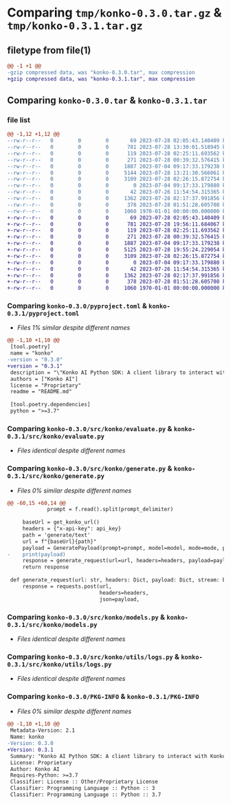# Comparing `tmp/konko-0.3.0.tar.gz` & `tmp/konko-0.3.1.tar.gz`

## filetype from file(1)

```diff
@@ -1 +1 @@
-gzip compressed data, was "konko-0.3.0.tar", max compression
+gzip compressed data, was "konko-0.3.1.tar", max compression
```

## Comparing `konko-0.3.0.tar` & `konko-0.3.1.tar`

### file list

```diff
@@ -1,12 +1,12 @@
--rw-r--r--   0        0        0       69 2023-07-28 02:05:43.140409 konko-0.3.0/README.md
--rw-r--r--   0        0        0      781 2023-07-28 13:30:01.518945 konko-0.3.0/pyproject.toml
--rw-r--r--   0        0        0      119 2023-07-28 02:25:11.693562 konko-0.3.0/src/konko/__init__.py
--rw-r--r--   0        0        0      271 2023-07-28 00:39:32.576415 konko-0.3.0/src/konko/app.py
--rw-r--r--   0        0        0     1887 2023-07-04 09:17:33.179238 konko-0.3.0/src/konko/evaluate.py
--rw-r--r--   0        0        0     5144 2023-07-28 13:21:30.566061 konko-0.3.0/src/konko/generate.py
--rw-r--r--   0        0        0     3109 2023-07-28 02:26:15.872754 konko-0.3.0/src/konko/models.py
--rw-r--r--   0        0        0        0 2023-07-04 09:17:33.179880 konko-0.3.0/src/konko/utils/__init__.py
--rw-r--r--   0        0        0       42 2023-07-26 11:54:54.315365 konko-0.3.0/src/konko/utils/constants.py
--rw-r--r--   0        0        0     1362 2023-07-28 02:17:37.991856 konko-0.3.0/src/konko/utils/logs.py
--rw-r--r--   0        0        0      378 2023-07-28 01:51:28.605708 konko-0.3.0/src/konko/utils/utils.py
--rw-r--r--   0        0        0     1060 1970-01-01 00:00:00.000000 konko-0.3.0/PKG-INFO
+-rw-r--r--   0        0        0       69 2023-07-28 02:05:43.140409 konko-0.3.1/README.md
+-rw-r--r--   0        0        0      781 2023-07-28 19:56:11.684067 konko-0.3.1/pyproject.toml
+-rw-r--r--   0        0        0      119 2023-07-28 02:25:11.693562 konko-0.3.1/src/konko/__init__.py
+-rw-r--r--   0        0        0      271 2023-07-28 00:39:32.576415 konko-0.3.1/src/konko/app.py
+-rw-r--r--   0        0        0     1887 2023-07-04 09:17:33.179238 konko-0.3.1/src/konko/evaluate.py
+-rw-r--r--   0        0        0     5125 2023-07-28 19:55:24.229054 konko-0.3.1/src/konko/generate.py
+-rw-r--r--   0        0        0     3109 2023-07-28 02:26:15.872754 konko-0.3.1/src/konko/models.py
+-rw-r--r--   0        0        0        0 2023-07-04 09:17:33.179880 konko-0.3.1/src/konko/utils/__init__.py
+-rw-r--r--   0        0        0       42 2023-07-26 11:54:54.315365 konko-0.3.1/src/konko/utils/constants.py
+-rw-r--r--   0        0        0     1362 2023-07-28 02:17:37.991856 konko-0.3.1/src/konko/utils/logs.py
+-rw-r--r--   0        0        0      378 2023-07-28 01:51:28.605708 konko-0.3.1/src/konko/utils/utils.py
+-rw-r--r--   0        0        0     1060 1970-01-01 00:00:00.000000 konko-0.3.1/PKG-INFO
```

### Comparing `konko-0.3.0/pyproject.toml` & `konko-0.3.1/pyproject.toml`

 * *Files 1% similar despite different names*

```diff
@@ -1,10 +1,10 @@
 [tool.poetry]
 name = "konko"
-version = "0.3.0"
+version = "0.3.1"
 description = "\"Konko AI Python SDK: A client library to interact with Konko AI's API. With this SDK, developers can integrate, evaluate, fine-tune, and deploy Large Language Models (LLMs) using Konko AI's fully-managed, SOC 2 compliant platform. Ideal for enterprise use-cases, it allows you to focus on building great products without worrying about infrastructure.\""
 authors = ["Konko AI"]
 license = "Proprietary"
 readme = "README.md"
 
 [tool.poetry.dependencies]
 python = ">=3.7"
```

### Comparing `konko-0.3.0/src/konko/evaluate.py` & `konko-0.3.1/src/konko/evaluate.py`

 * *Files identical despite different names*

### Comparing `konko-0.3.0/src/konko/generate.py` & `konko-0.3.1/src/konko/generate.py`

 * *Files 0% similar despite different names*

```diff
@@ -60,15 +60,14 @@
             prompt = f.read().split(prompt_delimiter)
     
     baseUrl = get_konko_url()
     headers = {"x-api-key": api_key}
     path = 'generate/text'
     url = f"{baseUrl}{path}"
     payload = GeneratePayload(prompt=prompt, model=model, mode=mode, prompt_file=prompt_file, prompt_delimiter=prompt_delimiter)
-    print(payload)
     response = generate_request(url=url, headers=headers, payload=payload.dict(), stream=payload.mode == 'stream')
     return response
 
 def generate_request(url: str, headers: Dict, payload: Dict, stream: bool) -> List[Dict[str, Union[str, float, int]]]:
     response = requests.post(url, 
                              headers=headers, 
                              json=payload,
```

### Comparing `konko-0.3.0/src/konko/models.py` & `konko-0.3.1/src/konko/models.py`

 * *Files identical despite different names*

### Comparing `konko-0.3.0/src/konko/utils/logs.py` & `konko-0.3.1/src/konko/utils/logs.py`

 * *Files identical despite different names*

### Comparing `konko-0.3.0/PKG-INFO` & `konko-0.3.1/PKG-INFO`

 * *Files 0% similar despite different names*

```diff
@@ -1,10 +1,10 @@
 Metadata-Version: 2.1
 Name: konko
-Version: 0.3.0
+Version: 0.3.1
 Summary: "Konko AI Python SDK: A client library to interact with Konko AI's API. With this SDK, developers can integrate, evaluate, fine-tune, and deploy Large Language Models (LLMs) using Konko AI's fully-managed, SOC 2 compliant platform. Ideal for enterprise use-cases, it allows you to focus on building great products without worrying about infrastructure."
 License: Proprietary
 Author: Konko AI
 Requires-Python: >=3.7
 Classifier: License :: Other/Proprietary License
 Classifier: Programming Language :: Python :: 3
 Classifier: Programming Language :: Python :: 3.7
```

